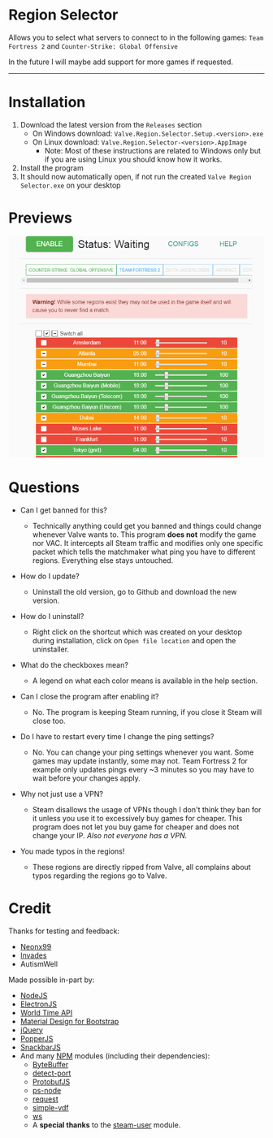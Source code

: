 # Region Selector

Allows you to select what servers to connect to in the following games: `Team Fortress 2` and `Counter-Strike: Global Offensive`

In the future I will maybe add support for more games if requested.

---

# Installation

1. Download the latest version from the `Releases` section
   - On Windows download: `Valve.Region.Selector.Setup.<version>.exe`
   - On Linux download: `Valve.Region.Selector-<version>.AppImage`
     - Note: Most of these instructions are related to Windows only but if you are using Linux you should know how it works.
2. Install the program
3. It should now automatically open, if not run the created `Valve Region Selector.exe` on your desktop

# Previews

![Preview](./assets/preview.png)

# Questions

- Can I get banned for this?
  - Technically anything could get you banned and things could change whenever Valve wants to. This program **does not** modify the game nor VAC. It intercepts all Steam traffic and modifies only one specific packet which tells the matchmaker what ping you have to different regions. Everything else stays untouched.

- How do I update?
  - Uninstall the old version, go to Github and download the new version.

- How do I uninstall?
  - Right click on the shortcut which was created on your desktop during installation, click on `Open file location` and open the uninstaller.

- What do the checkboxes mean?
  - A legend on what each color means is available in the help section.

- Can I close the program after enabling it?
  - No. The program is keeping Steam running, if you close it Steam will close too.

- Do I have to restart every time I change the ping settings?
  - No. You can change your ping settings whenever you want. Some games may update instantly, some may not. Team Fortress 2 for example only updates pings every ~3 minutes so you may have to wait before your changes apply.

- Why not just use a VPN?
  - Steam disallows the usage of VPNs though I don't think they ban for it unless you use it to excessively buy games for cheaper. This program does not let you buy game for cheaper and does not change your IP. *Also not everyone has a VPN.*

- You made typos in the regions!
  - These regions are directly ripped from Valve, all complains about typos regarding the regions go to Valve.

# Credit

Thanks for testing and feedback:
- [Neonx99](https://github.com/Neonx99)
- [lnvades](https://github.com/lnvades)
- AutismWell

Made possible in-part by:
- [NodeJS](https://nodejs.org/)
- [ElectronJS](https://electronjs.org/)
- [World Time API](http://worldtimeapi.org/)
- [Material Design for Bootstrap](https://fezvrasta.github.io/bootstrap-material-design/)
- [jQuery](https://jquery.com/)
- [PopperJS](https://popper.js.org/)
- [SnackbarJS](https://fezvrasta.github.io/snackbarjs/)
- And many [NPM](https://npmjs.com/) modules (including their dependencies):
  - [ByteBuffer](https://npmjs.com/package/bytebuffer)
  - [detect-port](https://npmjs.com/package/detect-port)
  - [ProtobufJS](https://npmjs.com/package/protobufjs)
  - [ps-node](https://npmjs.com/package/ps-node)
  - [request](https://npmjs.com/package/request)
  - [simple-vdf](https://npmjs.com/package/simple-vdf)
  - [ws](https://npmjs.com/package/ws)
  - A **special thanks** to the [steam-user](https://npmjs.com/package/steam-user) module.
